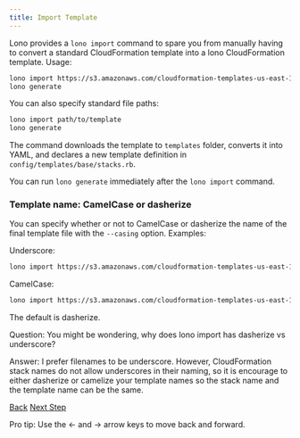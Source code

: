 ```yaml
---
title: Import Template
---
```


Lono provides a `lono import` command to spare you from manually having to convert a standard CloudFormation template into a lono CloudFormation template.  Usage:

```sh
lono import https://s3.amazonaws.com/cloudformation-templates-us-east-1/EC2InstanceWithSecurityGroupSample.template
lono generate
```

You can also specify standard file paths:

```sh
lono import path/to/template
lono generate
```

The command downloads the template to `templates` folder, converts it into YAML, and declares a new template definition in `config/templates/base/stacks.rb`.

You can run `lono generate` immediately after the `lono import` command.

### Template name: CamelCase or dasherize

You can specify whether or not to CamelCase or dasherize the name of the final template file with the `--casing` option.  Examples:

Underscore:

```sh
lono import https://s3.amazonaws.com/cloudformation-templates-us-east-1/EC2InstanceWithSecurityGroupSample.template --casing dasherize
```

CamelCase:

```sh
lono import https://s3.amazonaws.com/cloudformation-templates-us-east-1/EC2InstanceWithSecurityGroupSample.template --casing camelcase
```

The default is dasherize.

Question: You might be wondering, why does lono import has dasherize vs underscore?

Answer: I prefer filenames to be underscore. However, CloudFormation stack names do not allow underscores in their naming, so it is encourage to either dasherize or camelize your template names so the stack name and the template name can be the same.

<a id="prev" class="btn btn-basic" href="{% link _docs/lono-env.md %}">Back</a>
<a id="next" class="btn btn-primary" href="{% link _docs/config-templates.md %}">Next Step</a>
<p class="keyboard-tip">Pro tip: Use the <- and -> arrow keys to move back and forward.</p>
